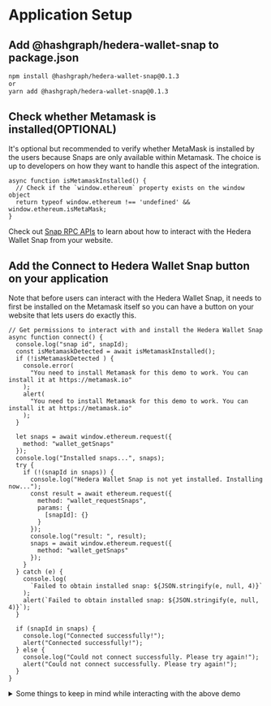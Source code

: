 # Application Setup

## Add @hashgraph/hedera-wallet-snap to package.json

```bash
npm install @hashgraph/hedera-wallet-snap@0.1.3
or
yarn add @hashgraph/hedera-wallet-snap@0.1.3
```

## Check whether Metamask is installed(OPTIONAL)

It's optional but recommended to verify whether MetaMask is installed by the users because Snaps are only available within Metamask. The choice is up to developers on how they want to handle this aspect of the integration.

```tsx
async function isMetamaskInstalled() {
  // Check if the `window.ethereum` property exists on the window object
  return typeof window.ethereum !== 'undefined' && window.ethereum.isMetaMask;
}
```

Check out [Snap RPC APIs](../hedera-wallet-snap/snap-rpc-apis/) to learn about how to interact with the Hedera Wallet Snap from your website.

## Add the Connect to Hedera Wallet Snap button on your application

Note that before users can interact with the Hedera Wallet Snap, it needs to first be installed on the Metamask itself so you can have a button on your website that lets users do exactly this.

```tsx
// Get permissions to interact with and install the Hedera Wallet Snap
async function connect() {
  console.log("snap id", snapId);
  const isMetamaskDetected = await isMetamaskInstalled();
  if (!isMetamaskDetected ) {
    console.error(
      "You need to install Metamask for this demo to work. You can install it at https://metamask.io"
    );
    alert(
      "You need to install Metamask for this demo to work. You can install it at https://metamask.io"
    );
  }

  let snaps = await window.ethereum.request({
    method: "wallet_getSnaps"
  });
  console.log("Installed snaps...", snaps);
  try {
    if (!(snapId in snaps)) {
      console.log("Hedera Wallet Snap is not yet installed. Installing now...");
      const result = await ethereum.request({
        method: "wallet_requestSnaps",
        params: {
          [snapId]: {}
        }
      });
      console.log("result: ", result);
      snaps = await window.ethereum.request({
        method: "wallet_getSnaps"
      });
    }
  } catch (e) {
    console.log(
      `Failed to obtain installed snap: ${JSON.stringify(e, null, 4)}`
    );
    alert(`Failed to obtain installed snap: ${JSON.stringify(e, null, 4)}`);
  }

  if (snapId in snaps) {
    console.log("Connected successfully!");
    alert("Connected successfully!");
  } else {
    console.log("Could not connect successfully. Please try again!");
    alert("Could not connect successfully. Please try again!");
  }
}
```

<details>

<summary>Some things to keep in mind while interacting with the above demo</summary>

* If you're getting any errors with the live demo, make sure you go through the [FAQs](../basics/faqs.md) section to learn about what you may be missing. You need to install [Metamask](https://metamask.io/) in your browser for the live demo to work

</details>
